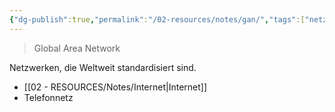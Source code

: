 ```yaml
---
{"dg-publish":true,"permalink":"/02-resources/notes/gan/","tags":["netzwerk"],"noteIcon":"","updated":"2024-07-04T11:38:16.000+02:00"}
---
```


> Global Area Network

Netzwerken, die Weltweit standardisiert sind.
- [[02 - RESOURCES/Notes/Internet\|Internet]]
- Telefonnetz
